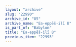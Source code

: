 ```yaml
---
layout: "archive"
slug: "22990"
archive_id: "85"
archive_name: "Ea-eppēš-ilī B"
is_part_of: "Babylon"
title: "Ea-eppēš-ilī B"
previous_item: "22993"
---
```

